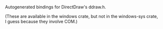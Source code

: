 Autogenerated bindings for DirectDraw's ddraw.h.

(These are available in the windows crate, but not in the windows-sys crate, I
guess because they involve COM.)
